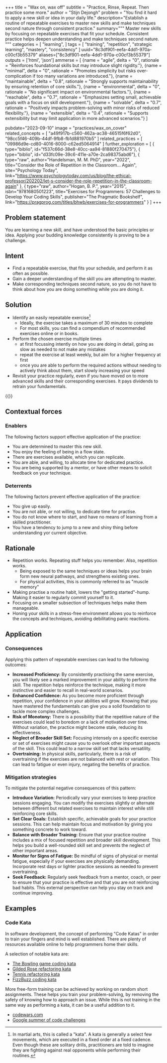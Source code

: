 +++
title = "Wax on, wax off"
subtitle = "Practice, Rinse, Repeat. Then practice some more."
author = "Stijn Dejongh"
problem = "You find it hard to apply a new skill or idea in your daily life."
description="Establish a routine of repeatable exercises to master new skills and make techniques second nature through consistent practice."
summary="""
Master new skills by focusing on repeatable exercises that fit your schedule. Consistent practice helps deepen understanding and make techniques second nature.
"""
categories = [
    "learning",
]
tags = [
    "training", "repetition", "strategic learning", "mastery", "consistency"
]
uuid="8c3df901-eefa-4dd1-970a-c00cf3b55379"
aliases=["8c3df901-eefa-4dd1-970a-c00cf3b55379"]
outputs = ['html', 'json']
ammerse = [
  {name = "agile", delta = "0", rationale = "Reinforces foundational skills but may introduce slight rigidity."},
  {name = "minimal", delta = "0", rationale = "Promotes simplicity but risks over-complication if too many variations are introduced."},
  {name = "maintainable", delta = "0.8", rationale = "Strongly supports maintainability by ensuring retention of core skills."},
  {name = "environmental", delta = "0", rationale = "No significant impact on environmental factors."},
  {name = "reachable", delta = "0.7", rationale = "Emphasizes setting small, achievable goals with a focus on skill development."},
  {name = "solvable", delta = "0.7", rationale = "Positively impacts problem-solving with minor risks of reduced flexibility."},
  {name = "extensible", delta = "0.4", rationale = "Supports extensibility but may limit application in more advanced scenarios."}
]

pubdate="2023-09-10"
image = "practices/wax_on_cover"
related_concepts = [
  "a49f917b-c560-462a-ac38-46515f6f62d0", "98cc5f46-409b-44df-9fb8-fb1d881970b5"
]
related_practices = [
  "09986d9e-cd80-4016-8000-c62ed5064914"
]
further_exploration = [
  { type="biblio", id="f537c66d-38e8-40cc-aa94-81880f270475"},
  { type="biblio", id="d33fc09e-39c6-411e-a70e-2ca98375abd6"},
  { type="raw", author="Handelsman, M. M. PhD", year="2022", title="Consider the Role of Repetition in the Classroom... Again", site="Psychology Today", link="https://www.psychologytoday.com/us/blog/the-ethical-professor/202202/let-s-consider-the-role-repetition-in-the-classroom-again" },
  { type="raw", author="Hogan, B. P.", year="2015", isbn="9781680501223", title="Exercises for Programmers: 57 Challenges to Develop Your Coding Skills",   publisher="The Pragmatic Bookshelf", link="https://pragprog.com/titles/bhwb/exercises-for-programmers" }
]
+++

## Problem statement

You are learning a new skill, and have understood the basic principles or idea. Applying your budding knowledge consistently is proving to be a
challenge.

## Intent

* Find a repeatable exercise, that fits your schedule, and perform it as often as possible.
* Gain a deeper understanding of the skill you are attempting to master.
* Make corresponding techniques second nature, so you do not have to think about how you are doing something while you are doing it.

## Solution

* Identify an easily repeatable exercise[^1]
  * Ideally, the exercise takes a maximum of 30 minutes to complete
  * For most skills, you can find a compendium of recommended exercises online or in books.
* Perform the chosen exercise multiple times
  * at first focussing intently on how you are doing in detail, going as slow as needed to not make any mistakes
  * repeat the exercise at least weekly, but aim for a higher frequency at first
  * once you are able to perform the required actions without needing to actively think about them, start slowly increasing your speed
* Revisit your practice regularly, even if you have moved on to more advanced skills and their corresponding exercises. It pays dividends to
  retrain your fundamentals.

{{<quote text="I fear not the man who has practised 10,000 kicks once, but I fear the man who has practiced one kick 10,000 times" author="Bruce Lee">}}
  
## Contextual forces

### Enablers
The following factors support effective application of the practice:

* You are determined to master this new skill.
* You enjoy the feeling of being in a flow state.
* There are exercises available, which you can replicate.
* You are able, and willing, to allocate time for dedicated practice.
* You are being supported by a mentor, or have other means to solicit feedback on your technique.

### Deterrents
The following factors prevent effective application of the practice:

* You give up easily.
* You are not able, or not willing, to dedicate time for practise.
* You do not know where to start, and have no means of learning from a skilled practitioner.
* You have a tendency to jump to a new and shiny thing before understanding yor current objective.

## Rationale

* Repetition works. Repeating stuff helps you remember. Also, repetition works.
  * Being exposed to the same techniques or ideas helps your brain form new neural pathways, and strengthens existing ones.
  * For physical activities, this is commonly referred to as "muscle memory" 
* Making practise a routine habit, lowers the "getting started"-hump. Making it easier to regularly commit yourself to it.
* Focusing on a smaller subsection of techniques helps make them manageable.
* Honing your skills in a stress-free environment allows you to reinforce the concepts and techniques, avoiding debilitating panic reactions.

## Application

### Consequences

Applying this pattern of repeatable exercises can lead to the following outcomes:

* **Increased Proficiency:** By consistently practising the same exercise, you will likely see a marked improvement in your ability to perform
  the skill. The repetition helps reinforce the technique, making it more instinctive and easier to recall in real-world scenarios.
* **Enhanced Confidence:** As you become more proficient through repetition, your confidence in your abilities will grow. Knowing that you have
  mastered the fundamentals can give you a solid foundation to tackle more complex challenges.
* **Risk of Monotony:** There is a possibility that the repetitive nature of the exercises could lead to boredom or a lack of motivation over
  time. Without variation, the practice might become stale, reducing its effectiveness.
* **Neglect of Broader Skill Set:** Focusing intensely on a specific exercise or set of exercises might cause you to overlook other important
  aspects of the skill. This could lead to a narrow skill set that lacks versatility.
* **Overtraining:** In physical skills, particularly, there is a risk of overtraining if the exercises are not balanced with rest or variation.
  This can lead to fatigue or even injury, negating the benefits of practice.

### Mitigation strategies

To mitigate the potential negative consequences of this pattern:

* **Introduce Variation:** Periodically vary your exercises to keep practice sessions engaging. You can modify the exercises slightly or
  alternate between different but related exercises to maintain interest while still reinforcing core skills.
* **Set Clear Goals:** Establish specific, achievable goals for your practice sessions. This can help maintain focus and motivation by giving
  you something concrete to work toward.
* **Balance with Broader Training:** Ensure that your practice routine includes a mix of focused repetition and broader skill development. This
  helps you build a well-rounded skill set and prevents the neglect of other important areas.
* **Monitor for Signs of Fatigue:** Be mindful of signs of physical or mental fatigue, especially if your exercises are physically demanding.
  Incorporate rest days or lighter practice sessions as needed to prevent overtraining.
* **Seek Feedback:** Regularly seek feedback from a mentor, coach, or peer to ensure that your practice is effective and that you are not
  reinforcing bad habits. This external perspective can help you stay on track and continue improving.

## Examples

### Code Kata

In software development, the concept of performing "Code Katas" in order to train your fingers and mind is well established.
There are plenty of resources available online to help programmers home their skills.

A selection of notable kata are:
* [The Bowling game coding kata](http://www.butunclebob.com/ArticleS.UncleBob.TheBowlingGameKata)
* [Gilded Rose refactoring kata](https://github.com/emilybache/GildedRose-Refactoring-Kata)
* [Tennis refactoring kata](https://github.com/emilybache/Tennis-Refactoring-Kata)
* [FizzBuzz coding kata](https://codingdojo.org/kata/FizzBuzz/)

More free-form training can be achieved by working on random short assignments. 
These helps you train your problem-solving, by removing the safety of knowing how to approach an issue.
While this is not training in the same way as performing a kata, it can be a useful addition to it.

* [codewars.com](https://www.codewars.com/)
* [Google summer of code challenges](https://summerofcode.withgoogle.com/)


[^1]: In martial arts, this is called a "kata". A kata is generally a select few movements, which are executed in a fixed order at a fixed
cadence. Even though these are solitary drills, practitioners are told to imagine they are fighting against real opponents while performing
their routines. 